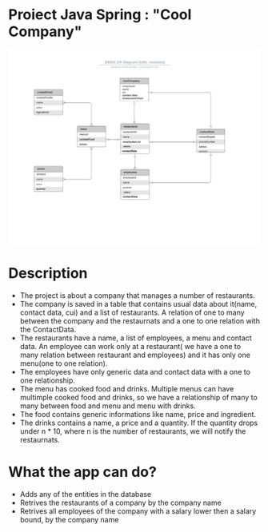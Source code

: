 # Proiect Java Spring : "Cool Company"

![This is an image](https://github.com/alexniga/ProiectJavaSpring/blob/main/CoolCompanyJavaProject2.png)

# Description

- The project is about a company that manages a number of restaurants.
- The company is saved in a table that contains usual data about it(name, contact data, cui) and a list of restaurants.
  A relation of one to many between the company and the restaurnats and a one to one relation with the ContactData.
- The restaurants have a name, a list of employees, a menu and contact data. An employee can work only at a restaurant(
  we have a one to many relation between restaurant and employees) and it has only one menu(one to one relation).
- The employees have only generic data and contact data with a one to one relationship.
- The menu has cooked food and drinks. Multiple menus can have multimple cooked food and drinks, so we have a
  relationship of many to many between food and menu and menu with drinks.
- The food contains generic informations like name, price and ingredient.
- The drinks contains a name, a price and a quantity. If the quantity drops under n * 10, where n is the number of
  restaurants, we will notify the restaurnats.

# What the app can do?
- Adds any of the entities in the database
- Retrives the restaurants of a company by the company name
- Retrives all employees of the company with a salary lower then a salary bound, by the company name 